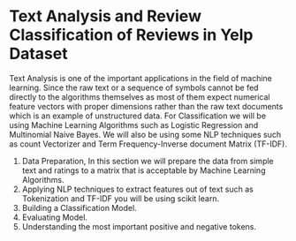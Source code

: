 # Text Analysis and Review Classification of Reviews in Yelp Dataset
Text Analysis is one of the important applications in the field of machine learning. Since the raw text or a sequence of symbols cannot be fed directly to the algorithms themselves as most of them expect numerical feature vectors with proper dimensions rather than the raw text documents which is an example of unstructured data. For Classification we will be using Machine Learning Algorithms such as Logistic Regression and Multinomial Naive Bayes. We will also be using some NLP techniques such as count Vectorizer and Term Frequency-Inverse document Matrix (TF-IDF). 

1. Data Preparation, In this section we will prepare the data from simple text and ratings to a matrix that is acceptable by Machine Learning Algorithms.
2. Applying NLP techniques to extract features out of text such as Tokenization and TF-IDF you will be using scikit learn.
3. Building a Classification Model.
4. Evaluating Model.
5. Understanding the most important positive and negative tokens.
